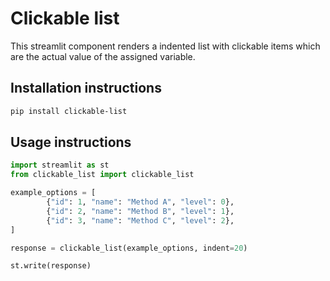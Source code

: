 # Clickable list

This streamlit component renders a indented list with clickable items which are the actual value of the assigned variable.

## Installation instructions 

```sh
pip install clickable-list
```

## Usage instructions

```python
import streamlit as st
from clickable_list import clickable_list

example_options = [
        {"id": 1, "name": "Method A", "level": 0},
        {"id": 2, "name": "Method B", "level": 1},
        {"id": 3, "name": "Method C", "level": 2},
]

response = clickable_list(example_options, indent=20)

st.write(response)
```
